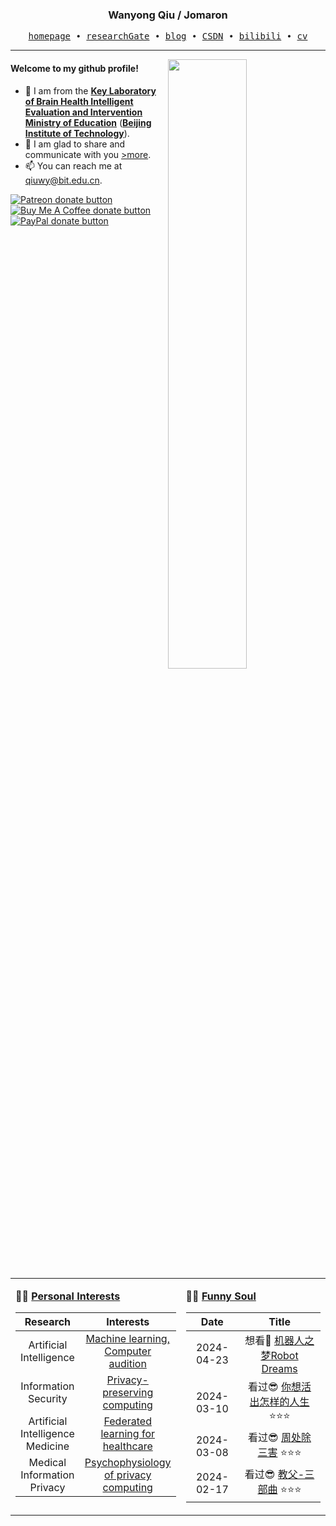 <h3 align="center"> Wanyong Qiu / Jomaron </h3>


<p align="center">
  <samp>
    <a href="http://qiuwy.com/">homepage</a> ∙
    <a href="https://www.researchgate.net/profile/Wanyong-Qiu/">researchGate</a> ∙
    <a href="https://www.zhihu.com/people/Jomaron">blog</a> ∙ 
    <a href="https://blog.csdn.net/qiu1440528444?type=blog/">CSDN</a> ∙ 
    <a href="https://space.bilibili.com/378576748?spm_id_from=333.1007.0.0">bilibili</a> ∙ 
    <a href="http://qiuwy.com/wp-content/uploads/2024/04/W.Qiu@CVEN.pdf">cv</a>
  </samp>
</p>


---

<img align="right" src="https://github-readme-stats.vercel.app/api?username=jomaron&show_icons=true&theme=jomaron" width="50%">



#### Welcome to my github profile!
<!-- languages:start -->
<!-- prettier-ignore-start -->
<!-- markdownlint-disable -->
- 🔭 I am from the [**Key Laboratory of Brain Health Intelligent Evaluation and Intervention Ministry of Education**](https://bhe-lab.org/) ([**Beijing Institute of Technology**](https://www.bit.edu.cn/)).
- 🎨 I am glad to share and communicate with you [>more](http://qiuwy.com/).
- 📫 You can reach me at [qiuwy@bit.edu.cn](qiuwy@bit.edu.cn).
  
<span class="badge-patreon"><a href="https://www.patreon.com/" title="Donate to this project using Patreon"><img src="https://img.shields.io/badge/patreon-donate-yellow.svg" alt="Patreon donate button" /></a></span>
<span class="badge-buymeacoffee"><a href="https://www.patreon.com/" title="Donate to this project using Buy Me A Coffee"><img src="https://img.shields.io/badge/buy%20me%20a%20coffee-donate-yellow.svg" alt="Buy Me A Coffee donate button" /></a></span>
<span class="badge-paypal"><a href="https://www.patreon.com/" title="Donate to this project using Paypal"><img src="https://img.shields.io/badge/paypal-donate-yellow.svg" alt="PayPal donate button" /></a></span>

<!-- markdownlint-restore -->
<!-- prettier-ignore-end -->
<!-- languages:end -->

<table width="100%" align="center" padding="0" margin="0">
<tr>
<td valign="top" width="50%">

**🤹‍♀️ <a href="http://qiuwy.com/index.php/about-2/" target="_blank">Personal Interests</a>**

<!-- START_SECTION:blog -->
| Research | Interests |
| :-: | :---: |
| Artificial Intelligence| <a href='https://book.douban.com/subject/26708119/' target='_blank'>Machine learning, Computer audition</a> |
| Information Security | <a href='https://book.douban.com/subject/35750988/' target='_blank'>Privacy-preserving computing</a> |
| Artificial Intelligence Medicine| <a href='https://book.douban.com/subject/35062813/' target='_blank'>Federated learning for healthcare</a> |
| Medical Information Privacy| <a href='https://book.douban.com/subject/5937126/' target='_blank'>Psychophysiology of privacy computing</a> |
<!-- END_SECTION:blog -->
</td>
<td valign="top" width="50%">

**🤾‍♂️ <a href="https://movie.douban.com/" target="_blank">Funny Soul</a>**

<!-- START_SECTION:douban -->
| Date | Title |
| :-: | :---: |
| 2024-04-23 | 想看🤔 <a href='https://movie.douban.com/subject/35426925/' target='_blank'>机器人之梦Robot Dreams</a>  |
| 2024-03-10 | 看过😎 <a href='https://movie.douban.com/subject/26925611/?from=showing/' target='_blank'>你想活出怎样的人生</a> ⭐⭐⭐ |
| 2024-03-08 | 看过😎 <a href='http://movie.douban.com/subject/36151692/' target='_blank'>周处除三害</a> ⭐⭐⭐ |
| 2024-02-17 | 看过😎 <a href='https://movie.douban.com/subject/1291841/' target='_blank'>教父-三部曲</a> ⭐⭐⭐|
<!-- END_SECTION:douban -->
</td>
</tr>

<!-- START_SECTION:github-xxx -->
<!-- END_SECTION:github-xxx -->

</table>
